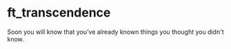 # ft_transcendence
Soon you will know that you’ve already known things you thought you didn't know.

